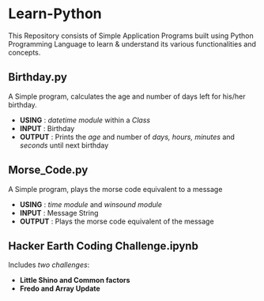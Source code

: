 # Learn-Python
This Repository consists of Simple Application Programs built using Python Programming Language to learn &amp; understand its various functionalities and concepts.

## Birthday.py
A Simple program, calculates the age and number of days left for his/her birthday.
* **USING**     :  *datetime module* within a *Class*
* __INPUT__     :  Birthday
* __OUTPUT__    :  Prints the *age* and number of *days, hours, minutes* and *seconds* until next birthday

## Morse_Code.py
A Simple program, plays the morse code equivalent to a message
* __USING__     :  *time module* and *winsound module*
* __INPUT__     :  Message String
* __OUTPUT__    :  Plays the morse code equivalent of the message

## Hacker Earth Coding Challenge.ipynb

Includes *two challenges*:
* **Little Shino and Common factors** 
* **Fredo and Array Update**
